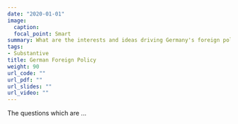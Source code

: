 ```yaml
---
date: "2020-01-01"
image:
  caption:
  focal_point: Smart
summary: What are the interests and ideas driving Germany's foreign policy, both in Europe and beyond?
tags:
- Substantive
title: German Foreign Policy
weight: 90
url_code: ""
url_pdf: ""
url_slides: ""
url_video: ""
---
```


The questions which are ...
